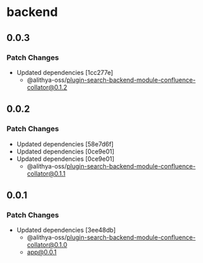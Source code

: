 # backend

## 0.0.3

### Patch Changes

- Updated dependencies [1cc277e]
  - @alithya-oss/plugin-search-backend-module-confluence-collator@0.1.2

## 0.0.2

### Patch Changes

- Updated dependencies [58e7d6f]
- Updated dependencies [0ce9e01]
- Updated dependencies [0ce9e01]
  - @alithya-oss/plugin-search-backend-module-confluence-collator@0.1.1

## 0.0.1

### Patch Changes

- Updated dependencies [3ee48db]
  - @alithya-oss/plugin-search-backend-module-confluence-collator@0.1.0
  - app@0.0.1
